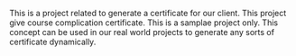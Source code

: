 This is a project related to generate a certificate for our client. This project give course complication certificate. This is a samplae project only. This concept can be used in our real world projects to generate any sorts of certificate dynamically.
